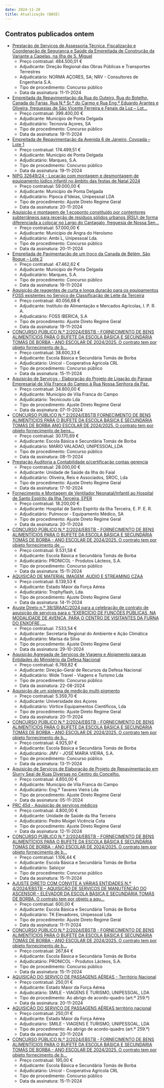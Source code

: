 ```yaml
---
date: 2024-11-20
title: Atualização (BASE)
---
```

## Contratos publicados ontem

* [Prestação de Serviços de Assessoria Técnica, Fiscalização e Coordenação de Segurança e Saúde da Empreitada de Construção da Variante a Capelas, na Ilha de S. Miguel](https://www.base.gov.pt/Base4/pt/detalhe/?type=contratos&id=11034173)
  * Preço contratual: 484.500,01 €
  * Adjudicante: Direção Regional das Obras Públicas e Transportes Terrestres
  * Adjudicatário: NORMA AÇORES, SA; NRV - Consultores de Engenharia S.A.
  * Tipo de procedimento: Concurso público
  * Data da assinatura: 11-11-2024
* [Empreitada da Repavimentação da Rua do Outeiro, Rua do Botelho, Canada do Farias, Rua N.ª Sr.ª do Carmo e Rua Eng.º Eduardo Arantes e Oliveira, freguesias de São Vicente Ferreira e Fenais da Luz – Lot...](https://www.base.gov.pt/Base4/pt/detalhe/?type=contratos&id=11034395)
  * Preço contratual: 399.400,00 €
  * Adjudicante: Município de Ponta Delgada
  * Adjudicatário: Tecnovia Açores, SA
  * Tipo de procedimento: Concurso público
  * Data da assinatura: 19-11-2024
* [Empreitada de Repavimentação da Avenida 6 de Janeiro, Covoada – Lote 1](https://www.base.gov.pt/Base4/pt/detalhe/?type=contratos&id=11034359)
  * Preço contratual: 174.499,51 €
  * Adjudicante: Município de Ponta Delgada
  * Adjudicatário: Marques, S.A.
  * Tipo de procedimento: Concurso público
  * Data da assinatura: 19-11-2024
* [NIPG 32649/24 - Locação com montagem e desmontagem de equipamento lúdico infantil no âmbito das festas de Natal 2024](https://www.base.gov.pt/Base4/pt/detalhe/?type=contratos&id=11035904)
  * Preço contratual: 59.000,00 €
  * Adjudicante: Município de Ponta Delgada
  * Adjudicatário: Pipoca d'Ideias, Unipessoal LDA
  * Tipo de procedimento: Ajuste Direto Regime Geral
  * Data da assinatura: 20-11-2024
* [Aquisição e montagem de 1 ecoponto constituído por contentores subterrâneos para receção de resíduos sólidos urbanos (RSU) de forma diferenciada a colocar no Largo do Cantagalo, freguesia de Nossa Sen...](https://www.base.gov.pt/Base4/pt/detalhe/?type=contratos&id=11035619)
  * Preço contratual: 57.000,00 €
  * Adjudicante: Município de Angra do Heroísmo
  * Adjudicatário: Ambi L, Unipessoal Lda.
  * Tipo de procedimento: Concurso público
  * Data da assinatura: 20-11-2024
* [Empreitada de Pavimentação de um troço da Canada de Belém, São Roque – Lote 2](https://www.base.gov.pt/Base4/pt/detalhe/?type=contratos&id=11034378)
  * Preço contratual: 47.462,62 €
  * Adjudicante: Município de Ponta Delgada
  * Adjudicatário: Marques, S.A.
  * Tipo de procedimento: Concurso público
  * Data da assinatura: 19-11-2024
* [Aquisição de reagentes de curta e longa duração para os equipamentos FOSS existentes no Serviço de Classificação de Leite da Terceira](https://www.base.gov.pt/Base4/pt/detalhe/?type=contratos&id=11034131)
  * Preço contratual: 40.056,68 €
  * Adjudicante: Instituto de Alimentação e Mercados Agrícolas, I. P. R. A.
  * Adjudicatário: FOSS IBERICA, S.A
  * Tipo de procedimento: Ajuste Direto Regime Geral
  * Data da assinatura: 19-11-2024
* [CONCURSO PÚBLICO N.º 2/2024/EBSTB - FORNECIMENTO DE BENS ALIMENTÍCIOS PARA O BUFETE DA ESCOLA BÁSICA E SECUNDÁRIA TOMÁS DE BORBA - ANO ESCOLAR DE 2024/2025. O contrato tem por objeto fornecimento de b...](https://www.base.gov.pt/Base4/pt/detalhe/?type=contratos&id=11036084)
  * Preço contratual: 38.600,33 €
  * Adjudicante: Escola Básica e Secundária Tomás de Borba
  * Adjudicatário: Unicol - Cooperativa Agrícola CRL
  * Tipo de procedimento: Concurso público
  * Data da assinatura: 15-11-2024
* [Aquisição de Serviços - Elaboração do Projeto de Ligação do Parque Empresarial de Vila Franca do Campo à Rua Nossa Senhora da Paz.](https://www.base.gov.pt/Base4/pt/detalhe/?type=contratos&id=11034842)
  * Preço contratual: 34.800,00 €
  * Adjudicante: Município de Vila Franca do Campo
  * Adjudicatário: Tecnicouto Lda
  * Tipo de procedimento: Ajuste Direto Regime Geral
  * Data da assinatura: 07-11-2024
* [CONCURSO PÚBLICO N.º 2/2024/EBSTB FORNECIMENTO DE BENS ALIMENTÍCIOS PARA O BUFETE  DA ESCOLA BÁSICA E SECUNDÁRIA TOMÁS DE BORBA ANO ESCOLAR DE 2024/2025. O contrato tem por objeto fornecimento de bens...](https://www.base.gov.pt/Base4/pt/detalhe/?type=contratos&id=11036009)
  * Preço contratual: 30.170,69 €
  * Adjudicante: Escola Básica e Secundária Tomás de Borba
  * Adjudicatário: MARIO VALADAO, UNIPESSOAL,LDA
  * Tipo de procedimento: Concurso público
  * Data da assinatura: 08-11-2024
* [Prestação Auditoria a Contabilidade p/certificação contas gerencia](https://www.base.gov.pt/Base4/pt/detalhe/?type=contratos&id=11035578)
  * Preço contratual: 28.000,00 €
  * Adjudicante: Unidade de Saúde da Ilha do Faial
  * Adjudicatário: Oliveira, Reis e Associados, SROC, Lda
  * Tipo de procedimento: Ajuste Direto Regime Geral
  * Data da assinatura: 17-10-2024
* [Fornecimento e Montagem de Ventilador Neonatal/Infantil ao Hospital de Santo Espírito da Ilha Terceira, EPER](https://www.base.gov.pt/Base4/pt/detalhe/?type=contratos&id=11035818)
  * Preço contratual: 18.200,00 €
  * Adjudicante: Hospital de Santo Espírito da Ilha Terceira, E. P. E. R.
  * Adjudicatário: Pulmocor - Equipamento Médico, SA
  * Tipo de procedimento: Ajuste Direto Regime Geral
  * Data da assinatura: 20-11-2024
* [CONCURSO PÚBLICO N.º 2/2024/EBSTB - FORNECIMENTO DE BENS ALIMENTÍCIOS PARA O BUFETE  DA ESCOLA BÁSICA E SECUNDÁRIA TOMÁS DE BORBA - ANO ESCOLAR DE 2024/2025. O contrato tem por objeto fornecimento de ...](https://www.base.gov.pt/Base4/pt/detalhe/?type=contratos&id=11035940)
  * Preço contratual: 9.531,58 €
  * Adjudicante: Escola Básica e Secundária Tomás de Borba
  * Adjudicatário: PRONICOL - Produtos Lácteos, S.A.
  * Tipo de procedimento: Concurso público
  * Data da assinatura: 15-11-2024
* [AQUISIÇÃO DE MATERIAL IMAGEM, AUDIO E STREAMING CZAA](https://www.base.gov.pt/Base4/pt/detalhe/?type=contratos&id=11034031)
  * Preço contratual: 8.139,53 €
  * Adjudicante: Estado Maior da Força Aérea
  * Adjudicatário: Trophyflash, Lda.
  * Tipo de procedimento: Ajuste Direto Regime Geral
  * Data da assinatura: 14-11-2024
* [Ajuste Direto n.º 38/SRAAC/2024 para a celebração de contrato de aquisição de serviços para o “EXERCÍCIO DE FUNÇÕES PÚBLICAS, NA MODALIDADE DE AVENÇA, PARA O CENTRO DE VISITANTES DA FURNA DO ENXOFRE, ...](https://www.base.gov.pt/Base4/pt/detalhe/?type=contratos&id=11034705)
  * Preço contratual: 7.533,54 €
  * Adjudicante: Secretaria Regional do Ambiente e Ação Climática
  * Adjudicatário: Marisa da Silva
  * Tipo de procedimento: Ajuste Direto Regime Geral
  * Data da assinatura: 29-10-2024
* [Aquisição Agregada de Serviços de Viagens e Alojamento para as Entidades do Ministério da Defesa Nacional](https://www.base.gov.pt/Base4/pt/detalhe/?type=contratos&id=11035668)
  * Preço contratual: 6.769,82 €
  * Adjudicante: Direção-Geral de Recursos da Defesa Nacional
  * Adjudicatário: Wide Travel - Viagens e Turismo Lda
  * Tipo de procedimento: Concurso público
  * Data da assinatura: 22-08-2024
* [Aquisição de um sistema de medição multi-pigmento](https://www.base.gov.pt/Base4/pt/detalhe/?type=contratos&id=11034942)
  * Preço contratual: 5.359,70 €
  * Adjudicante: Universidade dos Açores
  * Adjudicatário: Vórtice Equipamentos Científicos, Lda
  * Tipo de procedimento: Ajuste Direto Regime Geral
  * Data da assinatura: 20-11-2024
* [CONCURSO PÚBLICO N.º 2/2024/EBSTB - FORNECIMENTO DE BENS ALIMENTÍCIOS PARA O BUFETE DA ESCOLA BÁSICA E SECUNDÁRIA TOMÁS DE BORBA - ANO ESCOLAR DE 2024/2025. O contrato tem por objeto fornecimento de b...](https://www.base.gov.pt/Base4/pt/detalhe/?type=contratos&id=11036221)
  * Preço contratual: 4.925,97 €
  * Adjudicante: Escola Básica e Secundária Tomás de Borba
  * Adjudicatário: JMV - JOSÉ MARIA VIEIRA, S.A.
  * Tipo de procedimento: Concurso público
  * Data da assinatura: 13-11-2024
* [Aquisição de Serviços de Elaboração de Projeto de Repavimentação em Slurry Seal de Ruas Diversas no Centro do Concelho.](https://www.base.gov.pt/Base4/pt/detalhe/?type=contratos&id=11034757)
  * Preço contratual: 4.850,00 €
  * Adjudicante: Município de Vila Franca do Campo
  * Adjudicatário: Eng.º Tavares Vieira Lda
  * Tipo de procedimento: Ajuste Direto Regime Geral
  * Data da assinatura: 05-11-2024
* [PRC 45d - Aquisição de serviços médicos](https://www.base.gov.pt/Base4/pt/detalhe/?type=contratos&id=11034078)
  * Preço contratual: 4.800,00 €
  * Adjudicante: Unidade de Saúde da Ilha Terceira
  * Adjudicatário: Pedro Muigel Vicência Cota
  * Tipo de procedimento: Ajuste Direto Regime Geral
  * Data da assinatura: 12-11-2024
* [CONCURSO PÚBLICO N.º 2/2024/EBSTB - FORNECIMENTO DE BENS ALIMENTÍCIOS PARA O BUFETE DA ESCOLA BÁSICA E SECUNDÁRIA TOMÁS DE BORBA - ANO ESCOLAR DE 2024/2025. O contrato tem por objeto fornecimento de b...](https://www.base.gov.pt/Base4/pt/detalhe/?type=contratos&id=11036152)
  * Preço contratual: 1.106,44 €
  * Adjudicante: Escola Básica e Secundária Tomás de Borba
  * Adjudicatário: Salsiçor
  * Tipo de procedimento: Concurso público
  * Data da assinatura: 15-11-2024
* [AJUSTE DIRETO COM CONVITE A VÁRIAS ENTIDADES N.º 4/2024/EBSTB – AQUISIÇÃO DE SERVIÇOS DE MANUTENÇÃO DO ASCENSOR – ELEVADOR DA ESCOLA BÁSICA E SECUNDÁRIA TOMÁS DE BORBA. O contrato tem por objeto a aqu...](https://www.base.gov.pt/Base4/pt/detalhe/?type=contratos&id=11034990)
  * Preço contratual: 600,00 €
  * Adjudicante: Escola Básica e Secundária Tomás de Borba
  * Adjudicatário: TK Elevadores, Unipessoal Lda
  * Tipo de procedimento: Ajuste Direto Regime Geral
  * Data da assinatura: 11-11-2024
* [CONCURSO PÚBLICO N.º 2/2024/EBSTB - FORNECIMENTO DE BENS ALIMENTÍCIOS PARA O BUFETE DA ESCOLA BÁSICA E SECUNDÁRIA TOMÁS DE BORBA - ANO ESCOLAR DE 2024/2025. O contrato tem por objeto fornecimento de b...](https://www.base.gov.pt/Base4/pt/detalhe/?type=contratos&id=11036379)
  * Preço contratual: 267,84 €
  * Adjudicante: Escola Básica e Secundária Tomás de Borba
  * Adjudicatário: PRONICOL - Produtos Lácteos, S.A.
  * Tipo de procedimento: Concurso público
  * Data da assinatura: 15-11-2024
* [AQUISIÇÃO DO SERVIÇO DE PASSAGENS AÉREAS - Território Nacional](https://www.base.gov.pt/Base4/pt/detalhe/?type=contratos&id=11035013)
  * Preço contratual: 250,01 €
  * Adjudicante: Estado Maior da Força Aérea
  * Adjudicatário: SMILE - VIAGENS E TURISMO, UNIPESSOAL, LDA
  * Tipo de procedimento: Ao abrigo de acordo-quadro (art.º 259.º)
  * Data da assinatura: 20-11-2024
* [AQUISIÇÃO DO SERVIÇO DE PASSAGENS AÉREAS território nacional](https://www.base.gov.pt/Base4/pt/detalhe/?type=contratos&id=11035061)
  * Preço contratual: 250,01 €
  * Adjudicante: Estado Maior da Força Aérea
  * Adjudicatário: SMILE - VIAGENS E TURISMO, UNIPESSOAL, LDA
  * Tipo de procedimento: Ao abrigo de acordo-quadro (art.º 259.º)
  * Data da assinatura: 20-11-2024
* [CONCURSO PÚBLICO N.º 2/2024/EBSTB - FORNECIMENTO DE BENS ALIMENTÍCIOS PARA O BUFETE DA ESCOLA BÁSICA E SECUNDÁRIA TOMÁS DE BORBA - ANO ESCOLAR DE 2024/2025. O contrato tem por objeto fornecimento de b...](https://www.base.gov.pt/Base4/pt/detalhe/?type=contratos&id=11036275)
  * Preço contratual: 195,00 €
  * Adjudicante: Escola Básica e Secundária Tomás de Borba
  * Adjudicatário: Unicol - Cooperativa Agrícola CRL
  * Tipo de procedimento: Concurso público
  * Data da assinatura: 15-11-2024

